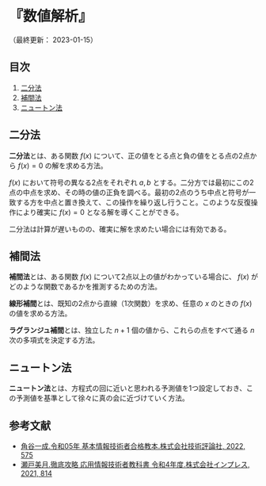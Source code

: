 # 『数値解析』

（最終更新： 2023-01-15）


## 目次

1. [二分法](#二分法)
1. [補間法](#補間法)
1. [ニュートン法](#ニュートン法)


## 二分法

**二分法**とは、ある関数 $f(x)$ について、正の値をとる点と負の値をとる点の2点から $f(x) =  0$ の解を求める方法。

$f(x)$ において符号の異なる2点をそれぞれ $a, b$ とする。二分方では最初にこの2点の中点を求め、その時の値の正負を調べる。最初の2点のうち中点と符号が一致する方を中点と置き換えて、この操作を繰り返し行うこと。このような反復操作により確実に $f(x) = 0$ となる解を導くことができる。

二分法は計算が遅いものの、確実に解を求めたい場合には有効である。


## 補間法

**補間法**とは、ある関数 $f(x)$ について2点以上の値がわかっている場合に、 $f(x)$ がどのような関数であるかを推測するための方法。

**線形補間**とは、既知の2点から直線（1次関数）を求め、任意の $x$ のときの $f(x)$ の値を求める方法。

**ラグランジュ補間**とは、独立した $n + 1$ 個の値から、これらの点をすべて通る $n$ 次の多項式を決定する方法。


## ニュートン法

**ニュートン法**とは、方程式の回に近いと思われる予測値を1つ設定しておき、この予測値を基準として徐々に真の会に近づけていく方法。


## 参考文献

- [角谷一成.令和05年 基本情報技術者合格教本.株式会社技術評論社, 2022, 575](https://gihyo.jp/book/2022/978-4-297-13164-7)
- [瀬戸美月.徹底攻略 応用情報技術者教科書 令和4年度.株式会社インプレス, 2021, 814](https://book.impress.co.jp/books/1121101057)
